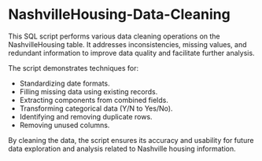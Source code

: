# NashvilleHousing-Data-Cleaning


This SQL script performs various data cleaning operations on the NashvilleHousing table. It addresses inconsistencies, missing values, and redundant information to improve data quality and facilitate further analysis. 

The script demonstrates techniques for:
- Standardizing date formats.
- Filling missing data using existing records.
- Extracting components from combined fields.
- Transforming categorical data (Y/N to Yes/No).
- Identifying and removing duplicate rows.
- Removing unused columns.


By cleaning the data, the script ensures its accuracy and usability for future data exploration and analysis related to Nashville housing information.
